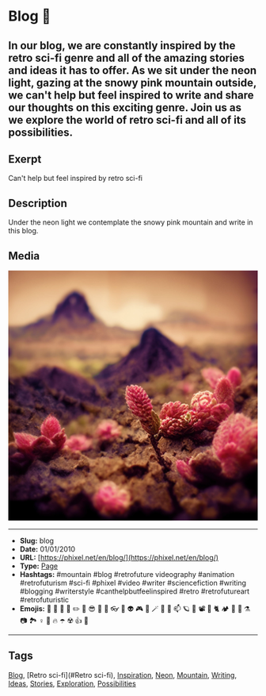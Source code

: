 # Blog 🚀
In our blog, we are constantly inspired by the retro sci-fi genre and all of the amazing stories and ideas it has to offer. As we sit under the neon light, gazing at the snowy pink mountain outside, we can't help but feel inspired to write and share our thoughts on this exciting genre. Join us as we explore the world of retro sci-fi and all of its possibilities.
------------
## Exerpt
Can't help but feel inspired by retro sci-fi
## Description
Under the neon light we contemplate the snowy pink mountain and write in this blog.
## Media
<img src="media/b64e6ba7/landscape-of-pink-mountains-macro.jpg">

------------
- **Slug:** blog
- **Date:** 01/01/2010
- **URL:** [https://phixel.net/en/blog/](https://phixel.net/en/blog/)
- **Type:** [Page](#page)
- **Hashtags:** #mountain #blog #retrofuture videography #animation #retrofuturism #sci-fi #phixel #video #writer #sciencefiction #writing #blogging #writerstyle #canthelpbutfeelinspired #retro #retrofutureart #retrofuturistic
- **Emojis:** 📢 📃 🔌 🦄 ✏️ 🧪 😎 📄 🐲 👓 🦉 👽 🎮 📼 🪄 🤖 🐇 📫 🪐 👨 📽 🦼 🐈 🏕 🧜 🏿 ⚗️ 📷 🏞 ♀️ 👺 🔥 ☂️ ☢️ 👍 🦾

------------
## Tags
[Blog](#Blog), [Retro sci-fi](#Retro sci-fi), [Inspiration](#Inspiration), [Neon](#Neon), [Mountain](#Mountain), [Writing](#Writing), [Ideas](#Ideas), [Stories](#Stories), [Exploration](#Exploration), [Possibilities](#Possibilities)
